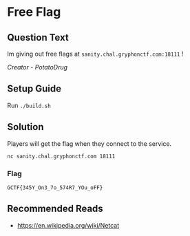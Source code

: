 # Free Flag

## Question Text

Im giving out free flags at `sanity.chal.gryphonctf.com:18111` !

*Creator - PotatoDrug*

## Setup Guide
Run `./build.sh`

## Solution
Players will get the flag when they connect to the service.

`nc sanity.chal.gryphonctf.com 18111`

### Flag

`GCTF{345Y_On3_7o_574R7_YOu_oFF}`

## Recommended Reads
* https://en.wikipedia.org/wiki/Netcat

